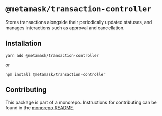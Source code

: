 # `@metamask/transaction-controller`

Stores transactions alongside their periodically updated statuses, and manages interactions such as approval and cancellation.

## Installation

`yarn add @metamask/transaction-controller`

or

`npm install @metamask/transaction-controller`

## Contributing

This package is part of a monorepo. Instructions for contributing can be found in the [monorepo README](https://github.com/MetaMask/controllers#readme).
